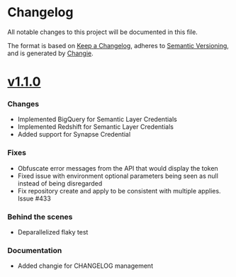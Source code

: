 # Changelog
All notable changes to this project will be documented in this file.

The format is based on [Keep a Changelog](https://keepachangelog.com/en/1.0.0/),
adheres to [Semantic Versioning](https://semver.org/spec/v2.0.0.html),
and is generated by [Changie](https://github.com/miniscruff/changie).


# [v1.1.0](https://github.com/dbt-labs/terraform-provider-dbtcloud/compare/v1.0.0...v1.1.0)
### Changes
* Implemented BigQuery for Semantic Layer Credentials
* Implemented Redshift for Semantic Layer Credentials
* Added support for Synapse Credential
### Fixes
* Obfuscate error messages from the API that would display the token
* Fixed issue with environment optional parameters being seen as null instead of being disregarded
* Fix repository create and apply to be consistent with multiple applies. Issue #433
### Behind the scenes
* Deparallelized flaky test
### Documentation
* Added changie for CHANGELOG management
